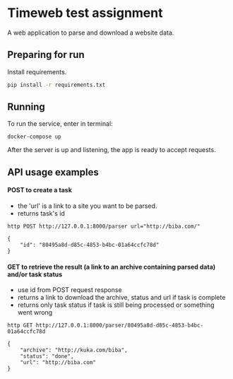 # Timeweb test assignment

A web application to parse and download a website data. 

## Preparing for run

Install requirements.
```bash
pip install -r requirements.txt
```

## Running

To run the service, enter in terminal:
```
docker-compose up
```

After the server is up and listening, the app is ready to accept requests.

## API usage examples

#### POST to create a task
* the 'url' is a link to a site you want to be parsed. 
* returns task's id

```shell
http POST http://127.0.0.1:8000/parser url="http://biba.com/"

{
    "id": "80495a8d-d85c-4853-b4bc-01a64ccfc78d"
}
```

#### GET to retrieve the result (a link to an archive containing parsed data) and/or task status
* use id from POST request response
* returns a link to download the archive, status and url if task is complete
* returns only task status if task is still being processed or something went wrong
```shell
http GET http://127.0.0.1:8000/parser/80495a8d-d85c-4853-b4bc-01a64ccfc78d

{
    "archive": "http://kuka.com/biba",
    "status": "done",
    "url": "http://biba.com"
}
```